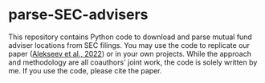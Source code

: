 # parse-SEC-advisers
This repository contains Python code to download and parse mutual fund adviser locations from SEC filings. You may use the code to replicate our paper ([Alekseev et al., 2022](https://github.com/GeoAle404/research/raw/main/AGMSS_QuantityClimateHedge.pdf "AGMSS_QuantityClimateHedge")) or in your own projects. While the approach and methodology are all coauthors' joint work, the code is solely written by me. If you use the code, please cite the paper.







